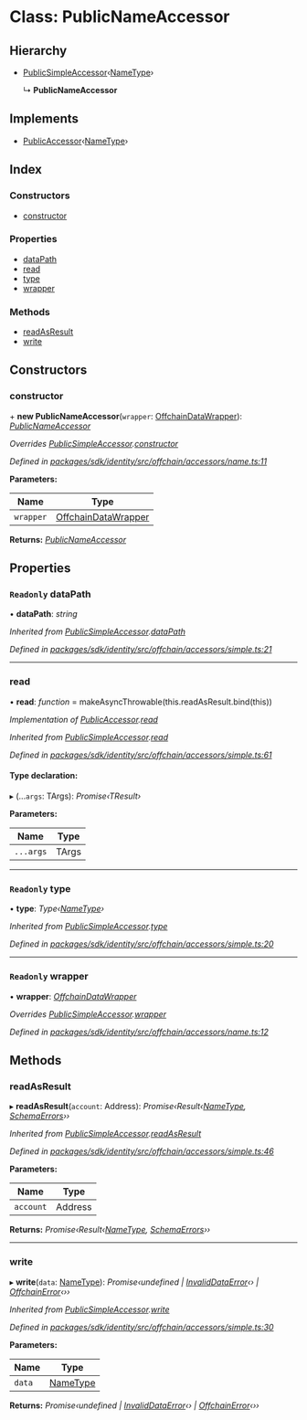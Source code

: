 # Class: PublicNameAccessor

## Hierarchy

* [PublicSimpleAccessor](_offchain_accessors_simple_.publicsimpleaccessor.md)‹[NameType](../modules/_offchain_accessors_name_.md#nametype)›

  ↳ **PublicNameAccessor**

## Implements

* [PublicAccessor](../interfaces/_offchain_accessors_interfaces_.publicaccessor.md)‹[NameType](../modules/_offchain_accessors_name_.md#nametype)›

## Index

### Constructors

* [constructor](_offchain_accessors_name_.publicnameaccessor.md#constructor)

### Properties

* [dataPath](_offchain_accessors_name_.publicnameaccessor.md#readonly-datapath)
* [read](_offchain_accessors_name_.publicnameaccessor.md#read)
* [type](_offchain_accessors_name_.publicnameaccessor.md#readonly-type)
* [wrapper](_offchain_accessors_name_.publicnameaccessor.md#readonly-wrapper)

### Methods

* [readAsResult](_offchain_accessors_name_.publicnameaccessor.md#readasresult)
* [write](_offchain_accessors_name_.publicnameaccessor.md#write)

## Constructors

###  constructor

\+ **new PublicNameAccessor**(`wrapper`: [OffchainDataWrapper](_offchain_data_wrapper_.offchaindatawrapper.md)): *[PublicNameAccessor](_offchain_accessors_name_.publicnameaccessor.md)*

*Overrides [PublicSimpleAccessor](_offchain_accessors_simple_.publicsimpleaccessor.md).[constructor](_offchain_accessors_simple_.publicsimpleaccessor.md#constructor)*

*Defined in [packages/sdk/identity/src/offchain/accessors/name.ts:11](https://github.com/medhak1/celo-monorepo/blob/master/packages/sdk/identity/src/offchain/accessors/name.ts#L11)*

**Parameters:**

Name | Type |
------ | ------ |
`wrapper` | [OffchainDataWrapper](_offchain_data_wrapper_.offchaindatawrapper.md) |

**Returns:** *[PublicNameAccessor](_offchain_accessors_name_.publicnameaccessor.md)*

## Properties

### `Readonly` dataPath

• **dataPath**: *string*

*Inherited from [PublicSimpleAccessor](_offchain_accessors_simple_.publicsimpleaccessor.md).[dataPath](_offchain_accessors_simple_.publicsimpleaccessor.md#readonly-datapath)*

*Defined in [packages/sdk/identity/src/offchain/accessors/simple.ts:21](https://github.com/medhak1/celo-monorepo/blob/master/packages/sdk/identity/src/offchain/accessors/simple.ts#L21)*

___

###  read

• **read**: *function* = makeAsyncThrowable(this.readAsResult.bind(this))

*Implementation of [PublicAccessor](../interfaces/_offchain_accessors_interfaces_.publicaccessor.md).[read](../interfaces/_offchain_accessors_interfaces_.publicaccessor.md#read)*

*Inherited from [PublicSimpleAccessor](_offchain_accessors_simple_.publicsimpleaccessor.md).[read](_offchain_accessors_simple_.publicsimpleaccessor.md#read)*

*Defined in [packages/sdk/identity/src/offchain/accessors/simple.ts:61](https://github.com/medhak1/celo-monorepo/blob/master/packages/sdk/identity/src/offchain/accessors/simple.ts#L61)*

#### Type declaration:

▸ (...`args`: TArgs): *Promise‹TResult›*

**Parameters:**

Name | Type |
------ | ------ |
`...args` | TArgs |

___

### `Readonly` type

• **type**: *Type‹[NameType](../modules/_offchain_accessors_name_.md#nametype)›*

*Inherited from [PublicSimpleAccessor](_offchain_accessors_simple_.publicsimpleaccessor.md).[type](_offchain_accessors_simple_.publicsimpleaccessor.md#readonly-type)*

*Defined in [packages/sdk/identity/src/offchain/accessors/simple.ts:20](https://github.com/medhak1/celo-monorepo/blob/master/packages/sdk/identity/src/offchain/accessors/simple.ts#L20)*

___

### `Readonly` wrapper

• **wrapper**: *[OffchainDataWrapper](_offchain_data_wrapper_.offchaindatawrapper.md)*

*Overrides [PublicSimpleAccessor](_offchain_accessors_simple_.publicsimpleaccessor.md).[wrapper](_offchain_accessors_simple_.publicsimpleaccessor.md#readonly-wrapper)*

*Defined in [packages/sdk/identity/src/offchain/accessors/name.ts:12](https://github.com/medhak1/celo-monorepo/blob/master/packages/sdk/identity/src/offchain/accessors/name.ts#L12)*

## Methods

###  readAsResult

▸ **readAsResult**(`account`: Address): *Promise‹Result‹[NameType](../modules/_offchain_accessors_name_.md#nametype), [SchemaErrors](../modules/_offchain_accessors_errors_.md#schemaerrors)››*

*Inherited from [PublicSimpleAccessor](_offchain_accessors_simple_.publicsimpleaccessor.md).[readAsResult](_offchain_accessors_simple_.publicsimpleaccessor.md#readasresult)*

*Defined in [packages/sdk/identity/src/offchain/accessors/simple.ts:46](https://github.com/medhak1/celo-monorepo/blob/master/packages/sdk/identity/src/offchain/accessors/simple.ts#L46)*

**Parameters:**

Name | Type |
------ | ------ |
`account` | Address |

**Returns:** *Promise‹Result‹[NameType](../modules/_offchain_accessors_name_.md#nametype), [SchemaErrors](../modules/_offchain_accessors_errors_.md#schemaerrors)››*

___

###  write

▸ **write**(`data`: [NameType](../modules/_offchain_accessors_name_.md#nametype)): *Promise‹undefined | [InvalidDataError](_offchain_accessors_errors_.invaliddataerror.md)‹› | [OffchainError](_offchain_accessors_errors_.offchainerror.md)‹››*

*Inherited from [PublicSimpleAccessor](_offchain_accessors_simple_.publicsimpleaccessor.md).[write](_offchain_accessors_simple_.publicsimpleaccessor.md#write)*

*Defined in [packages/sdk/identity/src/offchain/accessors/simple.ts:30](https://github.com/medhak1/celo-monorepo/blob/master/packages/sdk/identity/src/offchain/accessors/simple.ts#L30)*

**Parameters:**

Name | Type |
------ | ------ |
`data` | [NameType](../modules/_offchain_accessors_name_.md#nametype) |

**Returns:** *Promise‹undefined | [InvalidDataError](_offchain_accessors_errors_.invaliddataerror.md)‹› | [OffchainError](_offchain_accessors_errors_.offchainerror.md)‹››*
